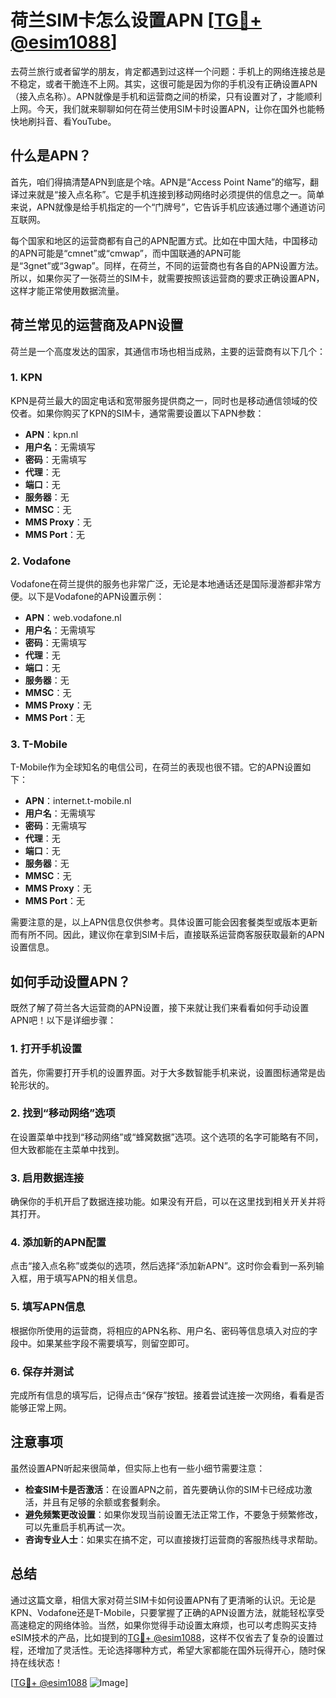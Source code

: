 # 荷兰SIM卡怎么设置APN [[TG💪+ @esim1088](https://t.me/s/esim1088)]

去荷兰旅行或者留学的朋友，肯定都遇到过这样一个问题：手机上的网络连接总是不稳定，或者干脆连不上网。其实，这很可能是因为你的手机没有正确设置APN（接入点名称）。APN就像是手机和运营商之间的桥梁，只有设置对了，才能顺利上网。今天，我们就来聊聊如何在荷兰使用SIM卡时设置APN，让你在国外也能畅快地刷抖音、看YouTube。

## 什么是APN？

首先，咱们得搞清楚APN到底是个啥。APN是“Access Point Name”的缩写，翻译过来就是“接入点名称”。它是手机连接到移动网络时必须提供的信息之一。简单来说，APN就像是给手机指定的一个“门牌号”，它告诉手机应该通过哪个通道访问互联网。

每个国家和地区的运营商都有自己的APN配置方式。比如在中国大陆，中国移动的APN可能是“cmnet”或“cmwap”，而中国联通的APN可能是“3gnet”或“3gwap”。同样，在荷兰，不同的运营商也有各自的APN设置方法。所以，如果你买了一张荷兰的SIM卡，就需要按照该运营商的要求正确设置APN，这样才能正常使用数据流量。

## 荷兰常见的运营商及APN设置

荷兰是一个高度发达的国家，其通信市场也相当成熟，主要的运营商有以下几个：

### 1. KPN
KPN是荷兰最大的固定电话和宽带服务提供商之一，同时也是移动通信领域的佼佼者。如果你购买了KPN的SIM卡，通常需要设置以下APN参数：

- **APN**：kpn.nl  
- **用户名**：无需填写  
- **密码**：无需填写  
- **代理**：无  
- **端口**：无  
- **服务器**：无  
- **MMSC**：无  
- **MMS Proxy**：无  
- **MMS Port**：无  

### 2. Vodafone
Vodafone在荷兰提供的服务也非常广泛，无论是本地通话还是国际漫游都非常方便。以下是Vodafone的APN设置示例：

- **APN**：web.vodafone.nl  
- **用户名**：无需填写  
- **密码**：无需填写  
- **代理**：无  
- **端口**：无  
- **服务器**：无  
- **MMSC**：无  
- **MMS Proxy**：无  
- **MMS Port**：无  

### 3. T-Mobile
T-Mobile作为全球知名的电信公司，在荷兰的表现也很不错。它的APN设置如下：

- **APN**：internet.t-mobile.nl  
- **用户名**：无需填写  
- **密码**：无需填写  
- **代理**：无  
- **端口**：无  
- **服务器**：无  
- **MMSC**：无  
- **MMS Proxy**：无  
- **MMS Port**：无  

需要注意的是，以上APN信息仅供参考。具体设置可能会因套餐类型或版本更新而有所不同。因此，建议你在拿到SIM卡后，直接联系运营商客服获取最新的APN设置信息。

## 如何手动设置APN？

既然了解了荷兰各大运营商的APN设置，接下来就让我们来看看如何手动设置APN吧！以下是详细步骤：

### 1. 打开手机设置
首先，你需要打开手机的设置界面。对于大多数智能手机来说，设置图标通常是齿轮形状的。

### 2. 找到“移动网络”选项
在设置菜单中找到“移动网络”或“蜂窝数据”选项。这个选项的名字可能略有不同，但大致都能在主菜单中找到。

### 3. 启用数据连接
确保你的手机开启了数据连接功能。如果没有开启，可以在这里找到相关开关并将其打开。

### 4. 添加新的APN配置
点击“接入点名称”或类似的选项，然后选择“添加新APN”。这时你会看到一系列输入框，用于填写APN的相关信息。

### 5. 填写APN信息
根据你所使用的运营商，将相应的APN名称、用户名、密码等信息填入对应的字段中。如果某些字段不需要填写，则留空即可。

### 6. 保存并测试
完成所有信息的填写后，记得点击“保存”按钮。接着尝试连接一次网络，看看是否能够正常上网。

## 注意事项

虽然设置APN听起来很简单，但实际上也有一些小细节需要注意：

- **检查SIM卡是否激活**：在设置APN之前，首先要确认你的SIM卡已经成功激活，并且有足够的余额或套餐剩余。
- **避免频繁更改设置**：如果你发现当前设置无法正常工作，不要急于频繁修改，可以先重启手机再试一次。
- **咨询专业人士**：如果实在搞不定，可以直接拨打运营商的客服热线寻求帮助。

## 总结

通过这篇文章，相信大家对荷兰SIM卡如何设置APN有了更清晰的认识。无论是KPN、Vodafone还是T-Mobile，只要掌握了正确的APN设置方法，就能轻松享受高速稳定的网络体验。当然，如果你觉得手动设置太麻烦，也可以考虑购买支持eSIM技术的产品，比如提到的[TG💪+ @esim1088](https://t.me/s/esim1088)，这样不仅省去了复杂的设置过程，还增加了灵活性。无论选择哪种方式，希望大家都能在国外玩得开心，随时保持在线状态！

[[TG💪+ @esim1088](https://t.me/s/esim1088) ![Image](https://i.postimg.cc/4NQfJmqS/Snipaste-2025-05-13-00-14-12.png)]